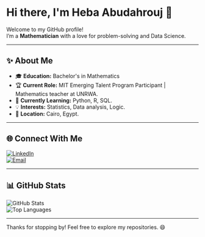 # Hi there, I'm Heba Abudahrouj 🚀

Welcome to my GitHub profile!  
I’m a **Mathematician** with a love for problem-solving and Data Science.

---

## ✨ About Me

- 🎓 **Education:** Bachelor's in Mathematics  
- 🏆 **Current Role:** MIT Emerging Talent Program Participant |  
  Mathematics teacher at UNRWA.  
- 🌱 **Currently Learning:** Python, R, SQL.  
- 💡 **Interests:** Statistics, Data analysis, Logic.  
- 📍 **Location:** Cairo, Egypt.  

---

## 🌐 Connect With Me

[![LinkedIn](https://img.shields.io/badge/-LinkedIn-blue?style=for-the-badge&logo=linkedin&logoColor=white)](https://www.linkedin.com/in/heba-abu-dahrouj-b36456339/)  
[![Email](https://img.shields.io/badge/-Email-d14836?style=for-the-badge&logo=gmail&logoColor=white)](mailto:heba94153@hotmail.com)

---

## 📊 GitHub Stats

![GitHub Stats](https://github-readme-stats.vercel.app/api?username=heba3&show_icons=true&theme=tokyonight)  
![Top Languages](https://github-readme-stats.vercel.app/api/top-langs/?username=heba3&layout=compact&theme=tokyonight)

---

Thanks for stopping by! Feel free to explore my repositories. 😄
